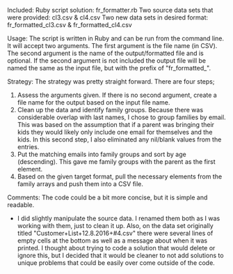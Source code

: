 Included:
Ruby script solution: fr_formatter.rb
Two source data sets that were provided: cl3.csv & cl4.csv
Two new data sets in desired format: fr_formatted_cl3.csv & fr_formatted_cl4.csv

Usage:
The script is written in Ruby and can be run from the command line. It will accept two arguments. The first argument is the file name (in CSV). The second argument is the name of the output/formatted file and is optional. If the second argument is not included the output file will be named the same as the input file, but with the prefix of "fr_formatted_".

Strategy:
The strategy was pretty straight forward. There are four steps;
1. Assess the arguments given. If there is no second argument, create a file name for the output based on the input file name.
2. Clean up the data and identify family groups. Because there was considerable overlap with last names, I chose to group families by email. This was based on the assumption that if a parent was bringing their kids they would likely only include one email for themselves and the kids. In this second step, I also eliminated any nil/blank values from the entries.
3. Put the matching emails into family groups and sort by age (descending). This gave me family groups with the parent as the first element.
4. Based on the given target format, pull the necessary elements from the family arrays and push them into a CSV file.

Comments:
The code could be a bit more concise, but it is simple and readable.

* I did slightly manipulate the source data. I renamed them both as I was working with them, just to clean it up. Also, on the data set originally titled "Customer+List+12.8.2016+#4.csv" there were several lines of empty cells at the bottom as well as a message about when it was printed. I thought about trying to code a solution that would delete or ignore this, but I decided that it would be cleaner to not add solutions to unique problems that could be easily over come outside of the code.
